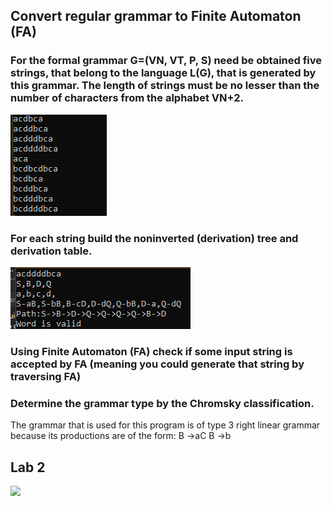 <h2>Convert regular grammar to Finite Automaton (FA)</h2>

<h3>For the formal grammar G=(VN, VT, P, S) need be obtained five strings, that belong to the language L(G), that is generated by this grammar. The length of strings must be no lesser than the number of characters from the alphabet VN+2.  </h3>
<img src="https://github.com/UrsuNicolae/LFPCLabs/blob/master/Lab1LFPC/Screenshot%202021-02-17%20235047.png"/>
<h3>For each string build the noninverted (derivation) tree and derivation table.</h3>
<img src="https://github.com/UrsuNicolae/LFPCLabs/blob/master/Lab1LFPC/Screenshot%202021-02-17%20235809.png"/>
<h3>Using Finite Automaton (FA) check if some input string is accepted by FA  (meaning you could generate that string by traversing FA) </h3>
<h3>Determine the grammar type by the Chromsky classification.</h3>
The grammar that is used for this program is of type 3 right linear grammar  because its productions are of the form: 
B ->aC  
B ->b 
<h2>Lab 2</h2>
<img src="https://github.com/UrsuNicolae/LFPCLabs/tree/master/Lab2/lab2Point1.jpg"/>
